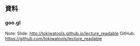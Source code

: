 ## 資料

### goo.gl

Note:
Slide: http://tokiwatools.github.io/lecture_readable
GitHub: https://github.com/tokiwatools/lecture_readable